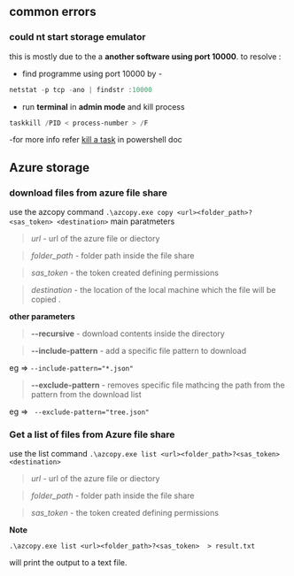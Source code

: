 ## common errors 

### could nt start storage emulator 

this is mostly due to the a **another software using port 10000**.
to resolve :
- find programme using port 10000 by - 
```powershell
netstat -p tcp -ano | findstr :10000
```

- run **terminal** in **admin mode** and kill process 
```powershell
taskkill /PID < process-number > /F
```
  -for  more info refer   [kill a task](../scripting/powershell.md#kill-a-task) in powershell doc 



## Azure storage 

### download files from azure file share 

use the azcopy command ``` .\azcopy.exe copy <url><folder_path>?<sas_token> <destination> ```
main paratmeters 
>  *url* - url of the azure file or diectory 

> *folder_path* - folder path inside the file share 

> *sas_token* - the token created defining permissions 

> *destination* - the location of the local machine which the file will be copied . 

**other parameters**
> **--recursive** - download contents inside the directory 

> **--include-pattern**  - add a specific file pattern to download 

eg =>  ```--include-pattern="*.json"```

> **--exclude-pattern**  - removes specific file mathcing the path from the pattern from the download list 

eg => ``` --exclude-pattern="tree.json"```

### Get a list of files from Azure file share 

use the list command ``` .\azcopy.exe list <url><folder_path>?<sas_token> <destination> ```

>  *url* - url of the azure file or diectory 

> *folder_path* - folder path inside the file share 

> *sas_token* - the token created defining permissions 


**Note**

``` .\azcopy.exe list <url><folder_path>?<sas_token>  > result.txt ```

will print the output to a text file.
